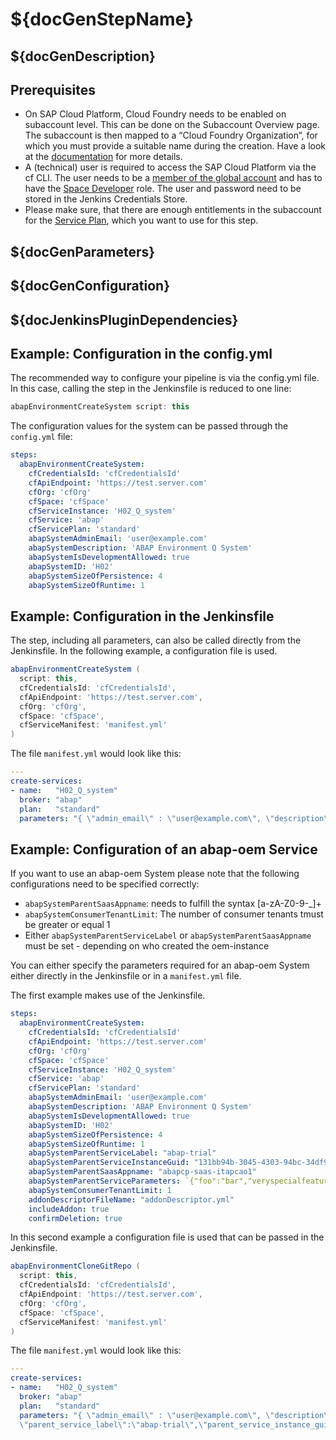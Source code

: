 # ${docGenStepName}

## ${docGenDescription}

## Prerequisites

- On SAP Cloud Platform, Cloud Foundry needs to be enabled on subaccount level. This can be done on the Subaccount Overview page. The subaccount is then mapped to a “Cloud Foundry Organization”, for which you must provide a suitable name during the creation. Have a look at the [documentation](https://help.sap.com/viewer/a96b1df8525f41f79484717368e30626/Cloud/en-US/dc18bac42270468d84b6c030a668e003.html) for more details.
- A (technical) user is required to access the SAP Cloud Platform via the cf CLI. The user needs to be a [member of the global account](https://help.sap.com/viewer/65de2977205c403bbc107264b8eccf4b/Cloud/en-US/4a0491330a164f5a873fa630c7f45f06.html) and has to have the [Space Developer](https://help.sap.com/viewer/a96b1df8525f41f79484717368e30626/Cloud/en-US/967fc4e2b1314cf7afc7d7043b53e566.html) role. The user and password need to be stored in the Jenkins Credentials Store.
- Please make sure, that there are enough entitlements in the subaccount for the [Service Plan](https://help.sap.com/viewer/a96b1df8525f41f79484717368e30626/Cloud/en-US/c40cb18aeaa343389036fdcdd03c41d0.html), which you want to use for this step.

## ${docGenParameters}

## ${docGenConfiguration}

## ${docJenkinsPluginDependencies}

## Example: Configuration in the config.yml

The recommended way to configure your pipeline is via the config.yml file. In this case, calling the step in the Jenkinsfile is reduced to one line:

```groovy
abapEnvironmentCreateSystem script: this
```

The configuration values for the system can be passed through the `config.yml` file:

```yaml
steps:
  abapEnvironmentCreateSystem:
    cfCredentialsId: 'cfCredentialsId'
    cfApiEndpoint: 'https://test.server.com'
    cfOrg: 'cfOrg'
    cfSpace: 'cfSpace'
    cfServiceInstance: 'H02_Q_system'
    cfService: 'abap'
    cfServicePlan: 'standard'
    abapSystemAdminEmail: 'user@example.com'
    abapSystemDescription: 'ABAP Environment Q System'
    abapSystemIsDevelopmentAllowed: true
    abapSystemID: 'H02'
    abapSystemSizeOfPersistence: 4
    abapSystemSizeOfRuntime: 1
```

## Example: Configuration in the Jenkinsfile

The step, including all parameters, can also be called directly from the Jenkinsfile. In the following example, a configuration file is used.

```groovy
abapEnvironmentCreateSystem (
  script: this,
  cfCredentialsId: 'cfCredentialsId',
  cfApiEndpoint: 'https://test.server.com',
  cfOrg: 'cfOrg',
  cfSpace: 'cfSpace',
  cfServiceManifest: 'manifest.yml'
)
```

The file `manifest.yml` would look like this:

```yaml
---
create-services:
- name:   "H02_Q_system"
  broker: "abap"
  plan:   "standard"
  parameters: "{ \"admin_email\" : \"user@example.com\", \"description\" : \"ABAP Environment Q System\", \"is_development_allowed\" : true, \"sapsystemname\" : \"H02\", \"size_of_persistence\" : 4, \"size_of_runtime\" : 1 }"
```

## Example: Configuration of an abap-oem Service

If you want to use an abap-oem System please note that the following configurations need to be specified correctly:

* `abapSystemParentSaasAppname`: needs to fulfill the syntax [a-zA-Z0-9\-\_]+
* `abapSystemConsumerTenantLimit`: The number of consumer tenants tmust be greater or equal 1
* Either `abapSystemParentServiceLabel` or `abapSystemParentSaasAppname` must be set - depending on who created the oem-instance

You can either specify the parameters required for an abap-oem System either directly in the Jenkinsfile or in a `manifest.yml` file.

The first example makes use of the Jenkinsfile.

```yaml
steps:
  abapEnvironmentCreateSystem:
    cfCredentialsId: 'cfCredentialsId'
    cfApiEndpoint: 'https://test.server.com'
    cfOrg: 'cfOrg'
    cfSpace: 'cfSpace'
    cfServiceInstance: 'H02_Q_system'
    cfService: 'abap'
    cfServicePlan: 'standard'
    abapSystemAdminEmail: 'user@example.com'
    abapSystemDescription: 'ABAP Environment Q System'
    abapSystemIsDevelopmentAllowed: true
    abapSystemID: 'H02'
    abapSystemSizeOfPersistence: 4
    abapSystemSizeOfRuntime: 1
    abapSystemParentServiceLabel: "abap-trial"
    abapSystemParentServiceInstanceGuid: "131bb94b-3045-4303-94bc-34df92072302"
    abapSystemParentSaasAppname: "abapcp-saas-itapcao1"
    abapSystemParentServiceParameters: `{"foo":"bar","veryspecialfeature":"true"}`
    abapSystemConsumerTenantLimit: 1
    addonDescriptorFileName: "addonDescriptor.yml"
    includeAddon: true
    confirmDeletion: true

```

In this second example a configuration file is used that can be passed in the Jenkinsfile.

```groovy
abapEnvironmentCloneGitRepo (
  script: this,
  cfCredentialsId: 'cfCredentialsId',
  cfApiEndpoint: 'https://test.server.com',
  cfOrg: 'cfOrg',
  cfSpace: 'cfSpace',
  cfServiceManifest: 'manifest.yml'
)
```

The file `manifest.yml` would look like this:

```yaml
---
create-services:
- name:   "H02_Q_system"
  broker: "abap"
  plan:   "standard"
  parameters: "{ \"admin_email\" : \"user@example.com\", \"description\" : \"ABAP Environment Q System\", \"is_development_allowed\" : true, \"sapsystemname\" : \"H02\", \"size_of_persistence\" : 4, \"size_of_runtime\" : 1,
  \"parent_service_label\":\"abap-trial\",\"parent_service_instance_guid\":\"131bb94b-3045-4303-94bc-34df92072302\",\"parent_saas_appname\":\"abapcp-saas-itapcao1\",\"parent_service_parameters\":\"{\"foo\":\"bar\",\"veryspecialfeature\":\"true\"}\",\"consumer_tenant_limit\":1 }"
```
